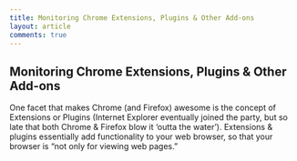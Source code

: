 ```yaml
---
title: Monitoring Chrome Extensions, Plugins & Other Add-ons
layout: article
comments: true
---
```


## Monitoring Chrome Extensions, Plugins & Other Add-ons

One facet that makes Chrome (and Firefox) awesome is the concept of Extensions or Plugins (Internet Explorer eventually joined the party, but so late that both Chrome & Firefox blow it ‘outta the water’). Extensions & plugins essentially add functionality to your web browser, so that your browser is “not only for viewing web pages.”
